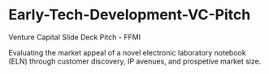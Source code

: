 # Early-Tech-Development-VC-Pitch
Venture Capital Slide Deck Pitch - FFMI

Evaluating the market appeal of a novel electronic laboratory notebook (ELN) through customer discovery, IP avenues, and prospetive market size. 
